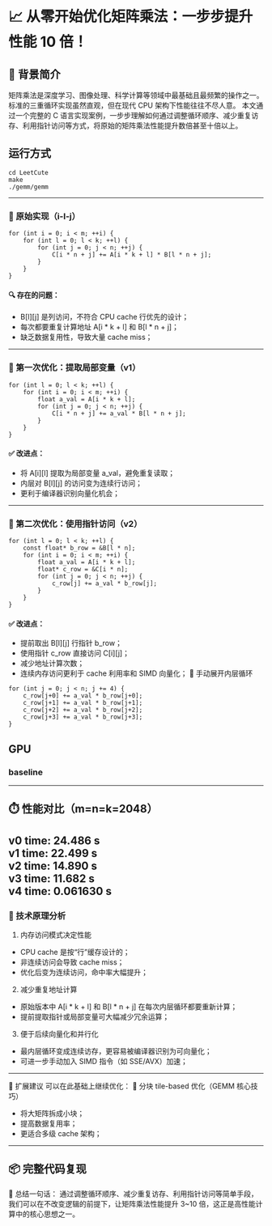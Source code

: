 # 📈 从零开始优化矩阵乘法：一步步提升性能 10 倍！
## 🧠 背景简介
矩阵乘法是深度学习、图像处理、科学计算等领域中最基础且最频繁的操作之一。标准的三重循环实现虽然直观，但在现代 CPU 架构下性能往往不尽人意。
本文通过一个完整的 C 语言实现案例，一步步理解如何通过调整循环顺序、减少重复访存、利用指针访问等方式，将原始的矩阵乘法性能提升数倍甚至十倍以上。
## 运行方式
 ```
cd LeetCute
make
 ./gemm/gemm
 ```
---
### 🧮 原始实现（i-l-j）
```
for (int i = 0; i < m; ++i) {
    for (int l = 0; l < k; ++l) {
        for (int j = 0; j < n; ++j) {
            C[i * n + j] += A[i * k + l] * B[l * n + j];
        }
    }
}
```
#### 🔍 存在的问题：
- B[l][j] 是列访问，不符合 CPU cache 行优先的设计；
- 每次都要重复计算地址 A[i * k + l] 和 B[l * n + j]；
- 缺乏数据复用性，导致大量 cache miss；

---
### 🚀 第一次优化：提取局部变量（v1）
```
for (int l = 0; l < k; ++l) {
    for (int i = 0; i < m; ++i) {
        float a_val = A[i * k + l];
        for (int j = 0; j < n; ++j) {
            C[i * n + j] += a_val * B[l * n + j];
        }
    }
}
```
#### ✅ 改进点：
- 将 A[i][l] 提取为局部变量 a_val，避免重复读取；
- 内层对 B[l][j] 的访问变为连续行访问；
- 更利于编译器识别向量化机会；

---
### 🚀 第二次优化：使用指针访问（v2）

```
for (int l = 0; l < k; ++l) {
    const float* b_row = &B[l * n];
    for (int i = 0; i < m; ++i) {
        float a_val = A[i * k + l];
        float* c_row = &C[i * n];
        for (int j = 0; j < n; ++j) {
            c_row[j] += a_val * b_row[j];
        }
    }
}
```
#### ✅ 改进点：
- 提前取出 B[l][j] 行指针 b_row；
- 使用指针 c_row 直接访问 C[i][j]；
- 减少地址计算次数；
- 连续内存访问更利于 cache 利用率和 SIMD 向量化；
🔸 手动展开内层循环
```
for (int j = 0; j < n; j += 4) {
    c_row[j+0] += a_val * b_row[j+0];
    c_row[j+1] += a_val * b_row[j+1];
    c_row[j+2] += a_val * b_row[j+2];
    c_row[j+3] += a_val * b_row[j+3];
}
```
## GPU

### baseline
---

## ⏱️ 性能对比（m=n=k=2048）

v0 time: 24.486 s \
v1 time: 22.499 s \
v2 time: 14.890 s \
v3 time: 11.682 s \
v4 time: 0.061630 s
---
### 🧪 技术原理分析
1. 内存访问模式决定性能
- CPU cache 是按“行”缓存设计的；
- 非连续访问会导致 cache miss；
- 优化后变为连续访问，命中率大幅提升；
2. 减少重复地址计算
- 原始版本中 A[i * k + l] 和 B[l * n + j] 在每次内层循环都要重新计算；
- 提前提取指针或局部变量可大幅减少冗余运算；
3. 便于后续向量化和并行化
- 最内层循环变成连续访存，更容易被编译器识别为可向量化；
- 可进一步手动加入 SIMD 指令（如 SSE/AVX）加速；

---
🧩 扩展建议
可以在此基础上继续优化：
🔸 分块 tile-based 优化（GEMM 核心技巧）
- 将大矩阵拆成小块；
- 提高数据复用率；
- 更适合多级 cache 架构；

---
📦 完整代码复现
---
📝 总结一句话：
通过调整循环顺序、减少重复访存、利用指针访问等简单手段，我们可以在不改变逻辑的前提下，让矩阵乘法性能提升 3~10 倍，这正是高性能计算中的核心思想之一。
